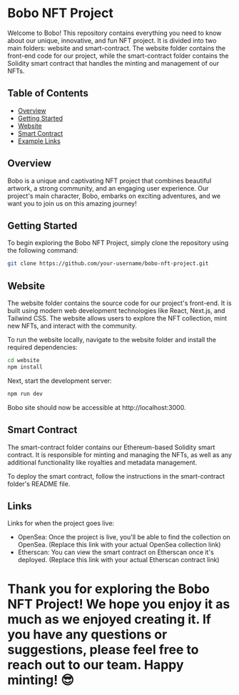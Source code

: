 # Bobo NFT Project

Welcome to Bobo! This repository contains everything you need to know about our unique, innovative, and fun NFT project. It is divided into two main folders: website and smart-contract. The website folder contains the front-end code for our project, while the smart-contract folder contains the Solidity smart contract that handles the minting and management of our NFTs.

## Table of Contents

- [Overview](#overview)
- [Getting Started](#getting-started)
- [Website](#website)
- [Smart Contract](#smart-contract)
- [Example Links](#example-links)

## Overview

Bobo is a unique and captivating NFT project that combines beautiful artwork, a strong community, and an engaging user experience. Our project's main character, Bobo, embarks on exciting adventures, and we want you to join us on this amazing journey!

## Getting Started

To begin exploring the Bobo NFT Project, simply clone the repository using the following command:

```bash
git clone https://github.com/your-username/bobo-nft-project.git
```

## Website

The website folder contains the source code for our project's front-end. It is built using modern web development technologies like React, Next.js, and Tailwind CSS. The website allows users to explore the NFT collection, mint new NFTs, and interact with the community.

To run the website locally, navigate to the website folder and install the required dependencies:
```bash
cd website
npm install
```
Next, start the development server:
```bash
npm run dev
```
Bobo site should now be accessible at http://localhost:3000.

## Smart Contract

The smart-contract folder contains our Ethereum-based Solidity smart contract. It is responsible for minting and managing the NFTs, as well as any additional functionality like royalties and metadata management.

To deploy the smart contract, follow the instructions in the smart-contract folder's README file.

## Links

Links for when the project goes live:

- OpenSea: Once the project is live, you'll be able to find the collection on OpenSea. (Replace this link with your actual OpenSea collection link)
- Etherscan: You can view the smart contract on Etherscan once it's deployed. (Replace this link with your actual Etherscan contract link)


# Thank you for exploring the Bobo NFT Project! We hope you enjoy it as much as we enjoyed creating it. If you have any questions or suggestions, please feel free to reach out to our team. Happy minting! 😎
